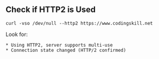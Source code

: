 ## Check if HTTP2 is Used

```
curl -vso /dev/null --http2 https://www.codingskill.net
```

Look for:

```
* Using HTTP2, server supports multi-use
* Connection state changed (HTTP/2 confirmed)
```

